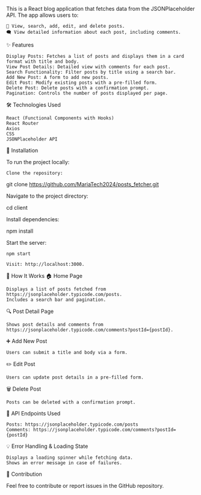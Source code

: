 This is a React blog application that fetches data from the JSONPlaceholder API. The app allows users to:

    📝 View, search, add, edit, and delete posts.
    🗨️ View detailed information about each post, including comments.

✨ Features

    Display Posts: Fetches a list of posts and displays them in a card format with title and body.
    View Post Details: Detailed view with comments for each post.
    Search Functionality: Filter posts by title using a search bar.
    Add New Post: A form to add new posts.
    Edit Post: Modify existing posts with a pre-filled form.
    Delete Post: Delete posts with a confirmation prompt.
    Pagination: Controls the number of posts displayed per page.

🛠️ Technologies Used

    React (Functional Components with Hooks)
    React Router
    Axios
    CSS
    JSONPlaceholder API

🚀 Installation

To run the project locally:

    Clone the repository:

git clone https://github.com/MariaTech2024/posts_fetcher.git

Navigate to the project directory:

cd client

Install dependencies:

npm install

Start the server:

    npm start

    Visit: http://localhost:3000.

🎯 How It Works
🏠 Home Page

    Displays a list of posts fetched from https://jsonplaceholder.typicode.com/posts.
    Includes a search bar and pagination.

🔍 Post Detail Page

    Shows post details and comments from https://jsonplaceholder.typicode.com/comments?postId={postId}.

➕ Add New Post

    Users can submit a title and body via a form.

✏️ Edit Post

    Users can update post details in a pre-filled form.

🗑️ Delete Post

    Posts can be deleted with a confirmation prompt.

📡 API Endpoints Used

    Posts: https://jsonplaceholder.typicode.com/posts
    Comments: https://jsonplaceholder.typicode.com/comments?postId={postId}

💡 Error Handling & Loading State

    Displays a loading spinner while fetching data.
    Shows an error message in case of failures.

🤝 Contribution

Feel free to contribute or report issues in the GitHub repository.
